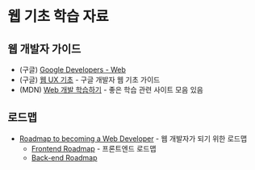 # 웹 기초 학습 자료

## 웹 개발자 가이드

- (구글) [Google Developers - Web](https://developers.google.com/web/)
- (구글) [웹 UX 기초](https://developers.google.com/web/fundamentals/design-and-ux/ux-basics/?hl=ko) - 구글 개발자 웹 기초 가이드
- (MDN) [Web 개발 학습하기](https://developer.mozilla.org/ko/docs/Learn) - 좋은 학습 관련 사이트 모음 있음

## 로드맵

- [Roadmap to becoming a Web Developer](https://github.com/kamranahmedse/developer-roadmap) - 웹 개발자가 되기 위한 로드맵
  - [Frontend Roadmap](https://github.com/kamranahmedse/developer-roadmap#frontend-roadmap) - 프론트엔드 로드맵
  - [Back-end Roadmap](https://github.com/kamranahmedse/developer-roadmap#back-end-roadmap)

<!-- # 기본 원칙
- 빅데이터, 맞춤형 서비스, 모바일
- 웹페이지 경량화
- 정보 접근성, 웹표준 및 호환성, 정보보안, 개인정보보호
- 비표준 기술 배제 및 제거
- URL, 로고, 인터페이스
- 검색 용이
- 정보보호 취약점, 웹사이트 최적화 등 성능 테스트
- 이미지 이름의 폴더
  - 폴더 별 large, medium, small size 준비 -->
